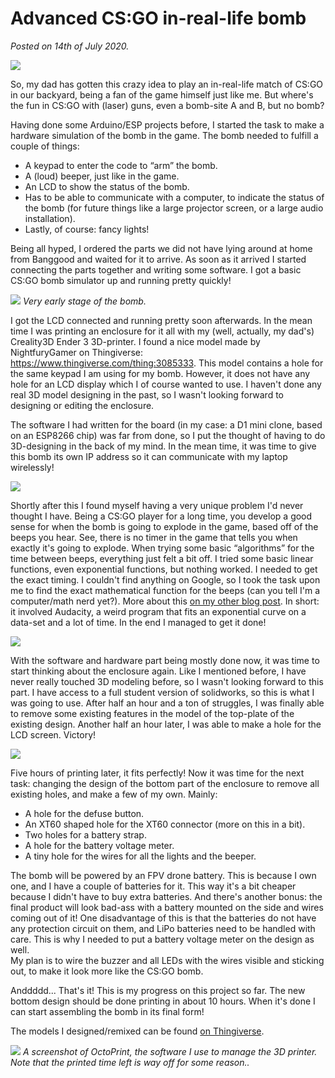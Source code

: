 # Advanced CS:GO in-real-life bomb

<!-- title = Building IRL CS:GO Bomb -->

_Posted on 14th of July 2020._

![](/assets/csgo-bomb-completed.jpg)

So, my dad has gotten this crazy idea to play an in-real-life match of CS:GO in our backyard, being a fan of the
game himself just like me. But where's the fun in CS:GO with (laser) guns, even a bomb-site A and B, but no bomb?

Having done some Arduino/ESP projects before, I started the task to make a hardware simulation of the bomb in the game. The bomb needed to fulfill a couple of things:
- A keypad to enter the code to “arm” the bomb.
- A (loud) beeper, just like in the game.
- An LCD to show the status of the bomb.
- Has to be able to communicate with a computer, to indicate the status of the bomb (for future things like a large projector screen, or a large audio installation).
- Lastly, of course: fancy lights!

Being all hyped, I ordered the parts we did not have lying around at home from Banggood and waited for it to arrive.
As soon as it arrived I started connecting the parts together and writing some software. I got a basic CS:GO bomb simulator
up and running pretty quickly!

![](/assets/csgo-bomb-development.jpg)
_Very early stage of the bomb._

I got the LCD connected and running pretty soon afterwards. In the mean time I was printing an enclosure for it all with my (well,
actually, my dad's) Creality3D Ender 3 3D-printer. I found a nice model made by NightfuryGamer on Thingiverse: https://www.thingiverse.com/thing:3085333.
This model contains a hole for the same keypad I am using for my bomb. However, it does not have any hole for an
LCD display which I of course wanted to use. I haven't done any real 3D model designing in the past, so I wasn't looking
forward to designing or editing the enclosure.

The software I had written for the board (in my case: a D1 mini clone, based on an ESP8266 chip) was far from done, so
I put the thought of having to do 3D-designing in the back of my mind. In the mean time, it was time to give this bomb its
own IP address so it can communicate with my laptop wirelessly!

![](/assets/csgo-bomb-display.png)

Shortly after this I found myself having a very unique problem I'd never thought I have. Being a CS:GO player
for a long time, you develop a good sense for when the bomb is going to explode in the game, based off of the beeps
you hear. See, there is no timer in the game that tells you when exactly it's going to explode. When trying some
basic “algorithms” for the time between beeps, everything just felt a bit off. I tried some basic linear functions,
even exponential functions, but nothing worked. I needed to get the exact timing. I couldn't find anything on Google,
so I took the task upon me to find the exact mathematical function for the beeps (can you tell I'm a computer/math nerd yet?).
More about this [on my other blog post](/posts/csgo-bomb-beep-pattern.md). In short: it involved Audacity, a weird program that fits an exponential curve on
a data-set and a lot of time. In the end I managed to get it done!

![](/assets/csgo-bomb-regression.png)

With the software and hardware part being mostly done now, it was time to start thinking about the enclosure again.
Like I mentioned before, I have never really touched 3D modeling before, so I wasn't looking forward to this part.
I have access to a full student version of solidworks, so this is what I was going to use. After half an hour and a
ton of struggles, I was finally able to remove some existing features in the model of the top-plate of the existing design.
Another half an hour later, I was able to make a hole for the LCD screen. Victory!

![](/assets/csgo-bomb-design.png)

Five hours of printing later, it fits perfectly!
Now it was time for the next task: changing the design of the bottom part of the enclosure to remove all existing
holes, and make a few of my own. Mainly:
- A hole for the defuse button.
- An XT60 shaped hole for the XT60 connector (more on this in a bit).
- Two holes for a battery strap.
- A hole for the battery voltage meter.
- A tiny hole for the wires for all the lights and the beeper.

The bomb will be powered by an FPV drone battery. This is because I own one, and I have a couple of batteries for it.
This way it's a bit cheaper because I didn't have to buy extra batteries. And there's another bonus: the final product
will look bad-ass with a battery mounted on the side and wires coming out of it! One disadvantage of this is that the
batteries do not have any protection circuit on them, and LiPo batteries need to be handled with care. This is why I
needed to put a battery voltage meter on the design as well.  
My plan is to wire the buzzer and all LEDs with the wires visible and sticking out, to make it look more like the CS:GO bomb.

Anddddd... That's it! This is my progress on this project so far. The new bottom design should be done printing in about 10 hours.
When it's done I can start assembling the bomb in its final form!

The models I designed/remixed can be found [on Thingiverse](https://www.thingiverse.com/thing:4543891).

![](/assets/csgo-bomb-printing.png)
_A screenshot of OctoPrint, the software I use to manage the 3D printer. Note that the printed time left is way off for some reason.._

